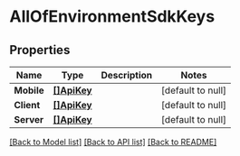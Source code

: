 # AllOfEnvironmentSdkKeys

## Properties
Name | Type | Description | Notes
------------ | ------------- | ------------- | -------------
**Mobile** | [**[]ApiKey**](APIKey.md) |  | [default to null]
**Client** | [**[]ApiKey**](APIKey.md) |  | [default to null]
**Server** | [**[]ApiKey**](APIKey.md) |  | [default to null]

[[Back to Model list]](../README.md#documentation-for-models) [[Back to API list]](../README.md#documentation-for-api-endpoints) [[Back to README]](../README.md)

